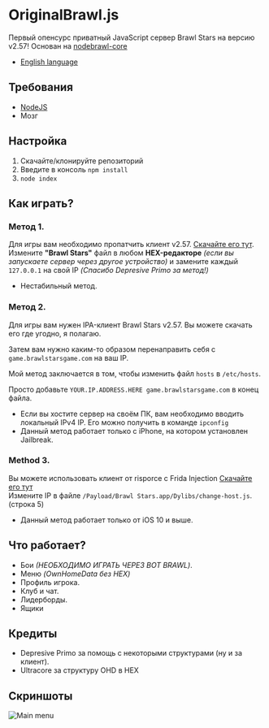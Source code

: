 # OriginalBrawl.js
Первый опенсурс приватный JavaScript сервер Brawl Stars на версию v2.57! Основан на [nodebrawl-core](https://github.com/tailsjs/nodebrawl-core)

* [English language](/README.md)

## Требования
* [NodeJS](https://nodejs.org/)
* Мозг

## Настройка
1. Скачайте/клонируйте репозиторий
2. Введите в консоль `npm install`
3. `node index`

## Как играть?
### Метод 1.
Для игры вам необходимо пропатчить клиент v2.57. [Скачайте его тут](https://www.mediafire.com/file/3rjv2h05rkbzyfu/OriginalBrawl+client_2.57_1684604111.ipa/file). <br>
Измените **"Brawl Stars"** файл в любом **HEX-редакторе** *(если вы запускаете сервер через другое устройство)* и замените каждый `127.0.0.1` на свой IP *(Спасибо Depresive Primo за метод!)*

* Нестабильный метод.

### Метод 2.
Для игры вам нужен IPA-клиент Brawl Stars v2.57. Вы можете скачать его где угодно, я полагаю.<br>

Затем вам нужно каким-то образом перенаправить себя с `game.brawlstarsgame.com` на ваш IP.<br>

Мой метод заключается в том, чтобы изменить файл `hosts` в `/etc/hosts`. <br>

Просто добавьте `YOUR.IP.ADDRESS.HERE game.brawlstarsgame.com` в конец файла.

* Если вы хостите сервер на своём ПК, вам необходимо вводить локальный IPv4 IP. Его можно получить в команде `ipconfig`
* Данный метод работает только с iPhone, на котором установлен Jailbreak.

### Method 3.
Вы можете использовать клиент от risporce с Frida Injection [Скачайте его тут](https://mega.nz/file/njxUTayD#srW_zwI36YG0M5JJbZJHneXeEmqfDRM6LftH9YgFnAQ) <br>
Измените IP в файле `/Payload/Brawl Stars.app/Dylibs/change-host.js`. (строка 5)
* Данный метод работает только от iOS 10 и выше.

## Что работает?
* Бои *(НЕОБХОДИМО ИГРАТЬ ЧЕРЕЗ BOT BRAWL)*.
* Меню *(OwnHomeData без HEX)*
* Профиль игрока.
* Клуб и чат.
* Лидерборды.
* Ящики

## Кредиты
* Depresive Primo за помощь с некоторыми структурами (ну и за клиент).
* Ultracore за структуру OHD в HEX

## Скриншоты
![Main menu](/Screens/menu.jpg)